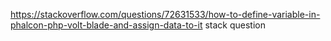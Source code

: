 https://stackoverflow.com/questions/72631533/how-to-define-variable-in-phalcon-php-volt-blade-and-assign-data-to-it
stack question
